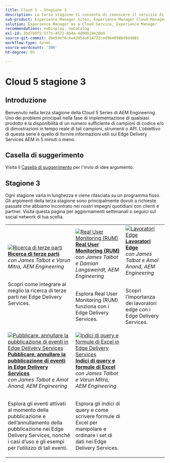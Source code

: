 ```yaml
---
title: Cloud 5 - Stagione 3
description: La terza stagione ti consente di conoscere il servizio di consegna AEM Edge tramite interviste approfondite con esperti che hanno lavorato su progetti complicati
sub-product: Experience Manager Sites, Experience Manager Cloud Manager, Experience Manager Assets
solution: Experience Manager as a Cloud Service, Experience Manager
recommendations: noDisplay, noCatalog
exl-id: 3bd7b9f5-5775-4572-8b4a-4d09619e20b9
source-git-commit: 2be59ef6c6e42854a614722ced9b40988d9d4881
workflow-type: tm+mt
source-wordcount: '306'
ht-degree: 0%

---
```


# Cloud 5 stagione 3

## Introduzione

Benvenuto nella terza stagione della Cloud 5 Series di AEM Engineering. Uno dei problemi principali nella fase di implementazione di qualsiasi prodotto è la disponibilità di un numero sufficiente di campioni di codice e/o di dimostrazioni in tempo reale di tali campioni, strumenti o API. L’obiettivo di questa serie è quello di fornire informazioni utili sui Edge Delivery Services AEM in 5 minuti o meno.

## Casella di suggerimento

Visita il [Casella di suggerimento](https://forms.office.com/r/74P5Xz4UH0) per l&#39;invio di idee argomento.

## Stagione 3

Ogni stagione varia in lunghezza e viene rilasciata su un programma fisso. Gli argomenti della terza stagione sono principalmente dovuti a richieste passate che abbiamo incontrato nei nostri impegni quotidiani con clienti e partner. Visita questa pagina per aggiornamenti settimanali o seguici sul social network di tua scelta.

<table>
    <tr>
        <td>
            <a href="./season-3/cloud5-3rd-party-search.md">
                <img alt="Ricerca di terze parti" src="https://video.tv.adobe.com/v/3427040?format=jpeg"/>
            </a>
            <div>
                <a href="./season-3/cloud5-3rd-party-search.md">
                <strong>Ricerca di terze parti</strong></a>        
                <br/><em>con James Talbot e Varun Mitra, AEM Engineering</em>
            </div>
            <p>
                <br/>
                Scopri come integrare al meglio la ricerca di terze parti nei Edge Delivery Services.
            </p>
        </td>   
        <td>
            <a href="./season-3/cloud5-rum.md">
                <img alt="Real User Monitoring (RUM)" src="https://video.tv.adobe.com/v/3427495?format=jpeg"/>
            </a>
            <div>
                <a href="./season-3/cloud5-rum.md">
                <strong>Real User Monitoring (RUM)</strong></a>        
                <br/><em>con James Talbot e Damian Langsweirdt, AEM Engineering</em>
            </div>
            <p>
                <br/>
                Esplora Real User Monitoring (RUM) funziona con i Edge Delivery Services.
            </p>
        </td>   
        <td>
            <a href="./season-3/cloud5-edge-workers.md">
                <img alt="Lavoratori Edge" src="https://video.tv.adobe.com/v/3427589?format=jpeg"/>
            </a>
            <div>
                <a href="./season-3/cloud5-edge-workers.md">
                <strong>Lavoratori Edge</strong></a>        
                <br/><em>con James Talbot e Amol Anand, AEM Engineering</em>
            </div>
            <p>
                <br/>
                Scopri l’importanza dei lavoratori edge con i Edge Delivery Services.
            </p>
        </td>   
    </tr>
    <tr>
        <td>
            <a href="./season-3/cloud5-publish-events.md">
                <img alt="Pubblicare, annullare la pubblicazione di eventi in Edge Delivery Services" src="https://video.tv.adobe.com/v/3427681?format=jpeg"/>
            </a>
            <div>
                <a href="./season-3/cloud5-publish-events.md">
                <strong>Pubblicare, annullare la pubblicazione di eventi in Edge Delivery Services</strong></a>        
                <br/><em>con James Talbot e Amol Anand, AEM Engineering</em>
            </div>
            <p>
                <br/>
                Esplora gli eventi attivati al momento della pubblicazione e dell’annullamento della pubblicazione nei Edge Delivery Services, nonché i casi d’uso e gli esempi per l’utilizzo di tali eventi.
            </p>
        </td>  
        <td>
            <a href="./season-3/cloud5-query-indexes.md">
                <img alt="Indici di query e formule di Excel in Edge Delivery Services" src="https://video.tv.adobe.com/v/3427787?format=jpeg"/>
            </a>
            <div>
                <a href="./season-3/cloud5-query-indexes.md">
                <strong>Indici di query e formule di Excel </strong></a>        
                <br/><em>con James Talbot e Varun Mitra, AEM Engineering</em>
            </div>
            <p>
                <br/>
                Esplora gli indici di query e come scrivere formule di Excel per manipolare e ordinare i set di dati nei Edge Delivery Services.
            </p>
        </td>   
    </tr>  
</table>
